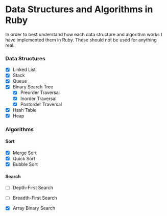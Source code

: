 # Data Structures and Algorithms in Ruby

In order to best understand how each data structure and algorithm works I have implemented them in Ruby. These should not be used for anything real.

### Data Structures
- [x] Linked List
- [x] Stack
- [x] Queue
- [x] Binary Search Tree
  - [x] Preorder Traversal
  - [x] Inorder Traversal
  - [x] Postorder Traversal
- [x] Hash Table
- [x] Heap

### Algorithms

#### Sort
- [x] Merge Sort
- [x] Quick Sort
- [x] Bubble Sort

#### Search
- [ ] Depth-First Search
- [ ] Breadth-First Search
- [x] Array Binary Search

